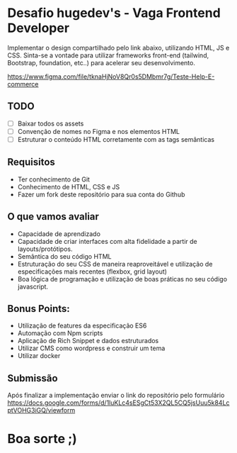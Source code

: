 # Desafio hugedev's - Vaga Frontend Developer

Implementar o design compartilhado pelo link abaixo, utilizando HTML, JS e CSS.
Sinta-se a vontade para utilizar frameworks front-end (tailwind, Bootstrap, foundation, etc..) para acelerar seu desenvolvimento.

https://www.figma.com/file/tknaHjNoV8Qr0s5DMbmr7g/Teste-Help-E-commerce

## TODO

- [ ] Baixar todos os assets
- [ ] Convenção de nomes no Figma e nos elementos HTML
- [ ] Estruturar o conteúdo HTML corretamente com as tags semânticas

## Requisitos

- Ter conhecimento de Git
- Conhecimento de HTML, CSS e JS
- Fazer um fork deste repositório para sua conta do Github

## O que vamos avaliar

- Capacidade de aprendizado
- Capacidade de criar interfaces com alta fidelidade a partir de layouts/protótipos.
- Semântica do seu código HTML
- Estruturação do seu CSS de maneira reaproveitável e utilização de especificações mais recentes (flexbox, grid layout)
- Boa lógica de programação e utilização de boas práticas no seu código javascript.

## Bonus Points:

- Utilização de features da especificação ES6
- Automação com Npm scripts
- Aplicação de Rich Snippet e dados estruturados
- Utilizar CMS como wordpress e construir um tema
- Utilizar docker

## Submissão

Após finalizar a implementação enviar o link do repositório pelo formulário https://docs.google.com/forms/d/1luKLc4sESgCt53X2QL5CQ5jsUuu5k84LcptVOHG3iGQ/viewform

# Boa sorte ;)
